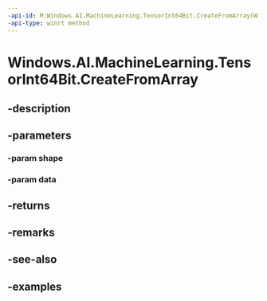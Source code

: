 ```yaml
---
-api-id: M:Windows.AI.MachineLearning.TensorInt64Bit.CreateFromArray(Windows.Foundation.Collections.IIterable{System.Int64},System.Int64[])
-api-type: winrt method
---
```


<!-- Method syntax.
public TensorInt64Bit TensorInt64Bit.CreateFromArray(IIterable<Int64> shape, Int64[] data)
-->

# Windows.AI.MachineLearning.TensorInt64Bit.CreateFromArray

## -description

## -parameters
### -param shape

### -param data

## -returns

## -remarks

## -see-also

## -examples

